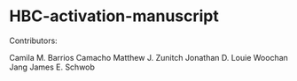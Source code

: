 # HBC-activation-manuscript


























Contributors:

Camila M. Barrios Camacho
Matthew J. Zunitch
Jonathan D. Louie
Woochan Jang
James E. Schwob
